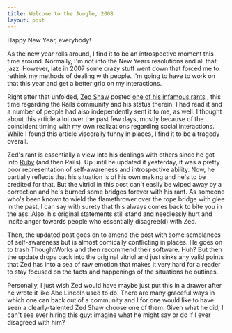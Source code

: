 ```yaml
--- 
title: Welcome to the Jungle, 2008
layout: post
---
```

Happy New Year, everybody! 

As the new year rolls around, I find it to be an introspective moment this time around. Normally, I'm not into the New Years resolutions and all that jazz. However, late in 2007 some crazy stuff went down that forced me to rethink my methods of dealing with people. I'm going to have to work on that this year and get a better grip on my interactions.

Right after that unfolded, [Zed Shaw](http://www.zedshaw.com/) posted [one of his infamous rants](http://www.zedshaw.com/rants/rails_is_a_ghetto.html) , this time regarding the Rails community and his status therein. I had read it and a number of people had also independently sent it to me, as well. I thought about this article a lot over the past few days, mostly because of the coincident timing with my own realizations regarding social interactions. While I found this article viscerally funny in places, I find it to be a tragedy overall.

Zed's rant is essentially a view into his dealings with others since he got into [Ruby](http://www.ruby-lang.org/) (and then Rails). Up until he updated it yesterday, it was a pretty poor representation of self-awareness and introspective ability. Now, he partially reflects that his situation is of his own making and he's to be credited for that. But the vitriol in this post can't easily be wiped away by a correction and he's burned some bridges forever with his rant. As someone who's been known to wield the flamethrower over the rope bridge with glee in the past, I can say with surety that this always comes back to bite you in the ass. Also, his original statements still stand and needlessly hurt and incite anger towards people who essentially disagree(d) with Zed.

Then, the updated post goes on to amend the post with some semblances of self-awareness but is almost comically conflicting in places. He goes on to trash ThoughtWorks and then recommend their software. Huh? But then the update drops back into the original vitriol and just sinks any valid points that Zed has into a sea of raw emotion that makes it very hard for a reader to stay focused on the facts and happenings of the situations he outlines.

Personally, I just wish Zed would have maybe just put this in a drawer after he wrote it like Abe Lincoln used to do. There are many graceful ways in which one can back out of a community and I for one would like to have seen a clearly-talented Zed Shaw choose one of them. Given what he did, I can't see ever hiring this guy: imagine what he might say or do if I ever disagreed with him?

